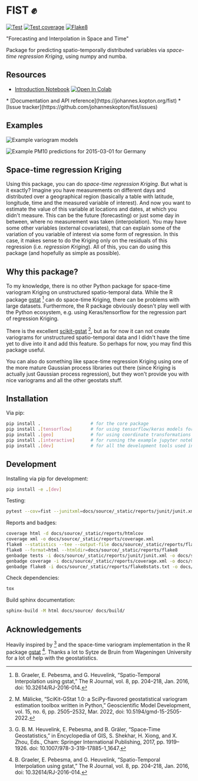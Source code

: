 # FIST ✊

[![Test](https://johannes.kopton.org/fist/_static/tests-badge.svg)](https://johannes.kopton.org/fist/_static/reports/junit/report.html)
[![Test coverage](https://johannes.kopton.org/fist/_static/coverage-badge.svg)](https://johannes.kopton.org/fist/_static/reports/htmlcov/index.html)
[![Flake8](https://johannes.kopton.org/fist/_static/flake8-badge.svg)](https://johannes.kopton.org/fist/_static/reports/flake8)

"Forecasting and Interpolation in Space and Time"

Package for predicting spatio-temporally distributed variables via *space-time regression Kriging*, using numpy and numba.

## Resources
* [Introduction Notebook](https://github.com/johanneskopton/fist/blob/main/docs/introduction.ipynb) <a target="_blank" href="https://colab.research.google.com/github/johanneskopton/fist/blob/main/docs/introduction.ipynb">
  <img src="https://colab.research.google.com/assets/colab-badge.svg" alt="Open In Colab"/>
</a>
* [Documentation and API reference](https://johannes.kopton.org/fist)
* [Issue tracker](https://github.com/johanneskopton/fist/issues)

## Examples

![Example variogram models](https://raw.githubusercontent.com/johanneskopton/fist/main/docs/source/_static/demo_variogram.png)

![Example PM10 predictions for 2015-03-01 for Germany](https://raw.githubusercontent.com/johanneskopton/fist/main/docs/source/_static/demo_map.png)

## Space-time regression Kriging
Using this package, you can do _space-time regression Kriging_. But what is it exactly? Imagine you have measurements on different days and distributed over a geographical region (basically a table with latitude, longitude, time and the measured variable of interest). And now you want to estimate the value of this variable at locations and dates, at which you didn't measure. This can be the future (forecasting) or just some day in between, where no measurement was taken (interpolation). You may have some other variables (external covariates), that can explain some of the variation of you variable of interest via some form of regression. In this case, it makes sense to do the Kriging only on the residuals of this regression (i.e. *regression Kriging*). All of this, you can do using this package (and hopefully as simple as possible).


## Why this package?
To my knowledge, there is no other Python package for space-time variogram Kriging on unstructured spatio-temporal data. While the R package [gstat](http://r-spatial.github.io/gstat/) [^1] can do space-time Kriging, there can be problems with large datasets. Furthermore, the R package obviously doesn't play well with the Python ecosystem, e.g. using Keras/tensorflow for the regression part of regression Kriging.

There is the excellent [scikit-gstat](https://github.com/mmaelicke/scikit-gstat) [^2], but as for now it can not create variograms for unstructured spatio-temporal data and I didn't have the time yet to dive into it and add this feature. So perhaps for now, you may find this package useful.

You can also do something like space-time regression Kriging using one of the more mature Gaussian process libraries out there (since Kriging is actually just Gaussian process regression), but they won't provide you with nice variograms and all the other geostats stuff.

<!--
<center><img src="https://raw.githubusercontent.com/johanneskopton/fist/main/docs/source/_static/demo1.gif" alt="Example: PM10 values in Germany" width="500"/></center>
-->
## Installation

Via pip:

```sh
pip install .                   # for the core package
pip install .[tensorflow]       # for using tensorflow/keras models for covariate regression
pip install .[geo]              # for using coordinate transformations and geo I/O
pip install .[interactive]      # for running the example jupyter notebooks
pip install .[dev]              # for all the development tools used in this project
```

## Development

Installing via pip for development:

```sh
pip install -e .[dev]
```

Testing:

```sh
pytest --cov=fist --junitxml=docs/source/_static/reports/junit/junit.xml --html=docs/source/_static/reports/junit/report.html
```

Reports and badges:
```sh
coverage html -d docs/source/_static/reports/htmlcov
coverage xml -o docs/source/_static/reports/coverage.xml
flake8 --statistics --tee --output-file docs/source/_static/reports/flake8stats.txt
flake8 --format=html --htmldir=docs/source/_static/reports/flake8
genbadge tests -i docs/source/_static/reports/junit/junit.xml -o docs/source/_static/tests-badge.svg
genbadge coverage -i docs/source/_static/reports/coverage.xml -o docs/source/_static/coverage-badge.svg
genbadge flake8 -i docs/source/_static/reports/flake8stats.txt -o docs/source/_static/flake8-badge.svg
```

Check dependencies:
```sh
tox
```

Build sphinx documentation:
```sh
sphinx-build -M html docs/source/ docs/build/
```

## Acknowledgements
Heavily inspired by [^3] and the space-time variogram implementation in the R package [gstat](http://r-spatial.github.io/gstat/) [^1]. Thanks a lot to Sytze de Bruin from Wageningen University for a lot of help with the geostatistics.

[^1]: B. Graeler, E. Pebesma, and G. Heuvelink, “Spatio-Temporal Interpolation using gstat,” The R Journal, vol. 8, pp. 204–218, Jan. 2016, doi: 10.32614/RJ-2016-014.

[^2]: M. Mälicke, “SciKit-GStat 1.0: a SciPy-flavored geostatistical variogram estimation toolbox written in Python,” Geoscientific Model Development, vol. 15, no. 6, pp. 2505–2532, Mar. 2022, doi: 10.5194/gmd-15-2505-2022.

[^3]: G. B. M. Heuvelink, E. Pebesma, and B. Gräler, “Space-Time Geostatistics,” in Encyclopedia of GIS, S. Shekhar, H. Xiong, and X. Zhou, Eds., Cham: Springer International Publishing, 2017, pp. 1919–1926. doi: 10.1007/978-3-319-17885-1_1647.
